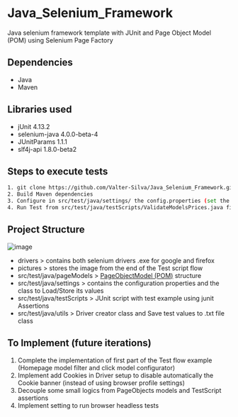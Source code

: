 # Java_Selenium_Framework
Java selenium framework template with JUnit and Page Object Model (POM) using Selenium Page Factory

## Dependencies
* Java
* Maven

## Libraries used
* jUnit 4.13.2
* selenium-java 4.0.0-beta-4
* JUnitParams 1.1.1
* slf4j-api 1.8.0-beta2

## Steps to execute tests
```sh
1. git clone https://github.com/Valter-Silva/Java_Selenium_Framework.git
2. Build Maven dependencies
3. Configure in src/test/java/settings/ the config.properties (set the browser profile path to disable the Cookie banner)
4. Run Test from src/test/java/testScripts/ValidateModelsPrices.java file
```

## Project Structure
![image](https://user-images.githubusercontent.com/11885127/130375344-358c98b1-952d-429c-ac72-efe60d5fdc30.png)
* drivers > contains both selenium drivers .exe for google and firefox
* pictures > stores the image from the end of the Test script flow
* src/test/java/pageModels > [PageObjectModel (POM)](https://www.browserstack.com/guide/page-object-model-in-selenium) structure
* src/test/java/settings > contains the configuration properties and the class to Load/Store its values
* src/test/java/testScripts > JUnit script with test example using junit Assertions
* src/test/java/utils > Driver creator class and Save test values to .txt file class

## To Implement (future iterations)
1. Complete the implementation of first part of the Test flow example (Homepage model filter and click model configurator)
1. Implement add Cookies in Driver setup to disable automatically the Cookie banner (instead of using browser profile settings)
1. Decouple some small logics from PageObjects models and TestScript assertions
1. Implement setting to run browser headless tests  

